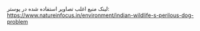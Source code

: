 لینک منبع اغلب تصاویر استفاده شده در پوستر:
https://www.natureinfocus.in/environment/indian-wildlife-s-perilous-dog-problem
